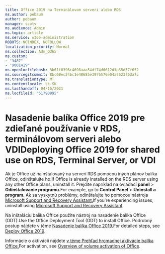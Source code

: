 ```yaml
---
title: Office 2019 na Terminálovom serveri alebo RDS
ms.author: pebaum
author: pebaum
manager: scotv
ms.audience: Admin
ms.topic: article
ms.service: o365-administration
ROBOTS: NOINDEX, NOFOLLOW
localization_priority: Normal
ms.collection: Adm_O365
ms.custom:
- "3487"
- "9001419"
ms.openlocfilehash: 3b61f0396c4698aaa54df74d6612d1a35d37f652
ms.sourcegitcommit: 8bc60ec34bc1e40685e3976576e04a2623f63a7c
ms.translationtype: MT
ms.contentlocale: sk-SK
ms.lasthandoff: 04/15/2021
ms.locfileid: "51790995"
---
```

# <a name="deploying-office-2019-for-shared-use-on-rds-terminal-server-or-vdi"></a><span data-ttu-id="dfaee-102">Nasadenie balíka Office 2019 pre zdieľané používanie v RDS, terminálovom serveri alebo VDI</span><span class="sxs-lookup"><span data-stu-id="dfaee-102">Deploying Office 2019 for shared use on RDS, Terminal Server, or VDI</span></span>

<span data-ttu-id="dfaee-103">Ak je Office už nainštalovaný na serveri RDS pomocou iných plánov balíka Office, odinštalujte ho.</span><span class="sxs-lookup"><span data-stu-id="dfaee-103">If Office is already installed on the RDS server using any other Office plans, uninstall it.</span></span> <span data-ttu-id="dfaee-104">Prejdite napríklad na ovládací **panel**  >  **Odinštalovanie programu.**</span><span class="sxs-lookup"><span data-stu-id="dfaee-104">For example, go to **Control Panel** > **Uninstall a program**.</span></span> <span data-ttu-id="dfaee-105">Ak sa vyskytnú problémy, odinštalujte ho pomocou nástroja [Microsoft Support and Recovery Assistant.](https://aka.ms/SARA-OfficeUninstall-Alchemy)</span><span class="sxs-lookup"><span data-stu-id="dfaee-105">If you're experiencing issues, uninstall using [Microsoft Support and Recovery Assistant](https://aka.ms/SARA-OfficeUninstall-Alchemy).</span></span> 

<span data-ttu-id="dfaee-106">Na inštaláciu balíka Office použite nástroj na nasadenie balíka Office (ODT).</span><span class="sxs-lookup"><span data-stu-id="dfaee-106">Use the Office Deployment Tool (ODT) to install Office.</span></span> <span data-ttu-id="dfaee-107">Podrobný postup nájdete v téme [Nasadenie balíka Office 2019.](https://docs.microsoft.com/deployoffice/office2019/deploy)</span><span class="sxs-lookup"><span data-stu-id="dfaee-107">For detailed steps, see [Deploy Office 2019](https://docs.microsoft.com/deployoffice/office2019/deploy).</span></span>

<span data-ttu-id="dfaee-108">Informácie o aktivácii nájdete [v téme Prehľad hromadnej aktivácie balíka Office.](https://docs.microsoft.com/deployoffice/vlactivation/plan-volume-activation-of-office)</span><span class="sxs-lookup"><span data-stu-id="dfaee-108">For activation, see [Overview of volume activation of Office](https://docs.microsoft.com/deployoffice/vlactivation/plan-volume-activation-of-office).</span></span>